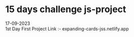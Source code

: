 # 15 days challenge js-project 
17-09-2023     
1st Day First Project Link :-  expanding-cards-jss.netlify.app

